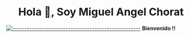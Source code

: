 <h1 align="center">Hola 👋, Soy Miguel Angel Chorat</h1>

[![-----------------------------------------------------](
https://raw.githubusercontent.com/andreasbm/readme/master/assets/lines/aqua.png)](https://github.com/BaseMax?tab=repositories)
<b>Bienvenido !! </b><br/>
